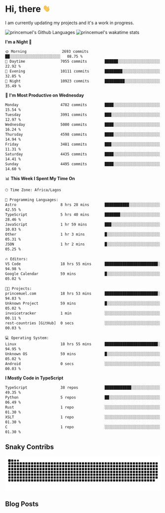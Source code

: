 # Hi, there <img src='/assets/wave.gif' alt='Just saying hello' width='24' height='24' />

<!--
**princemuel/princemuel** is a ✨ _special_ ✨ repository because its `README.md` (this file) appears on your GitHub profile.

Here are some ideas to get you started:

- 🔭 I’m currently working on ...
- 🌱 I’m currently learning ...
- 👯 I’m looking to collaborate on ...
- 🤔 I’m looking for help with ...
- 💬 Ask me about ...
- 📫 How to reach me: ...
- 😄 Pronouns: ...
- ⚡ Fun fact: ...
-->

I am currently updating my projects and it's a work in progress.

![princemuel's Github Languages](https://github-readme-stats.vercel.app/api/top-langs/?username=princemuel&text_color=586069&layout=compact&hide_border=true&title_color=0366d6&count_private=true&include_all_commits=true&theme=tokyonight&show_icons=true)
![princemuel's wakatime stats](https://github-readme-stats.vercel.app/api/wakatime?username=princemuel&text_color=586069&layout=compact&hide_border=true&title_color=0366d6&count_private=true&include_all_commits=true&theme=tokyonight&show_icons=true)

<!--START_SECTION:waka-->
**I'm a Night 🦉** 

```text
🌞 Morning                2693 commits        ██░░░░░░░░░░░░░░░░░░░░░░░   08.75 % 
🌆 Daytime                7055 commits        ██████░░░░░░░░░░░░░░░░░░░   22.92 % 
🌃 Evening                10111 commits       ████████░░░░░░░░░░░░░░░░░   32.85 % 
🌙 Night                  10923 commits       █████████░░░░░░░░░░░░░░░░   35.49 % 
```
📅 **I'm Most Productive on Wednesday** 

```text
Monday                   4782 commits        ████░░░░░░░░░░░░░░░░░░░░░   15.54 % 
Tuesday                  3991 commits        ███░░░░░░░░░░░░░░░░░░░░░░   12.97 % 
Wednesday                5000 commits        ████░░░░░░░░░░░░░░░░░░░░░   16.24 % 
Thursday                 4598 commits        ████░░░░░░░░░░░░░░░░░░░░░   14.94 % 
Friday                   3481 commits        ███░░░░░░░░░░░░░░░░░░░░░░   11.31 % 
Saturday                 4435 commits        ████░░░░░░░░░░░░░░░░░░░░░   14.41 % 
Sunday                   4495 commits        ████░░░░░░░░░░░░░░░░░░░░░   14.60 % 
```


📊 **This Week I Spent My Time On** 

```text
🕑︎ Time Zone: Africa/Lagos

💬 Programming Languages: 
Astro                    8 hrs 28 mins       ███████████░░░░░░░░░░░░░░   42.55 % 
TypeScript               5 hrs 40 mins       ███████░░░░░░░░░░░░░░░░░░   28.46 % 
JavaScript               1 hr 59 mins        ███░░░░░░░░░░░░░░░░░░░░░░   10.03 % 
Other                    1 hr 3 mins         █░░░░░░░░░░░░░░░░░░░░░░░░   05.31 % 
JSON                     1 hr 2 mins         █░░░░░░░░░░░░░░░░░░░░░░░░   05.25 % 

🔥 Editors: 
VS Code                  18 hrs 55 mins      ████████████████████████░   94.98 % 
Google Calendar          59 mins             █░░░░░░░░░░░░░░░░░░░░░░░░   05.02 % 

🐱‍💻 Projects: 
princemuel.com           18 hrs 53 mins      ████████████████████████░   94.83 % 
Unknown Project          59 mins             █░░░░░░░░░░░░░░░░░░░░░░░░   05.02 % 
invoicetracker           1 min               ░░░░░░░░░░░░░░░░░░░░░░░░░   00.11 % 
rest-countries [GitHub]  0 secs              ░░░░░░░░░░░░░░░░░░░░░░░░░   00.03 % 

💻 Operating System: 
Linux                    18 hrs 55 mins      ████████████████████████░   94.95 % 
Unknown OS               59 mins             █░░░░░░░░░░░░░░░░░░░░░░░░   05.02 % 
Android                  0 secs              ░░░░░░░░░░░░░░░░░░░░░░░░░   00.03 % 
```

**I Mostly Code in TypeScript** 

```text
TypeScript               38 repos            ████████████░░░░░░░░░░░░░   49.35 % 
Python                   5 repos             ██░░░░░░░░░░░░░░░░░░░░░░░   06.49 % 
Rust                     1 repo              ░░░░░░░░░░░░░░░░░░░░░░░░░   01.30 % 
XSLT                     1 repo              ░░░░░░░░░░░░░░░░░░░░░░░░░   01.30 % 
C                        1 repo              ░░░░░░░░░░░░░░░░░░░░░░░░░   01.30 % 
```




<!--END_SECTION:waka-->

## Snaky Contribs

<img src='/assets/github-snake-dark.svg' alt='Snaky Contributions' />

## Blog Posts

<!-- BLOG-POST-LIST:START -->
<!-- BLOG-POST-LIST:END -->

